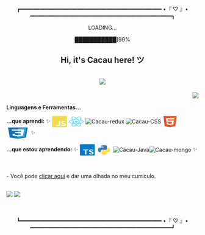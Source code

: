<!-- https://devicon.dev/  -->

<div align="center">
  <p>┏━━━━━━━━━━━━━━━━━━━━━━━━━━━━━━━━━━━━━━━━━━━━ •『 ♡ 』• ━━━━━━━━━━━━━━━━━━━━━━━━━━━━━━━━━━━━━━━━━━━━┓</p>
  <p>LOADING...</p>
  <p>███████████]99%</p>
  <h2>Hi, it's Cacau here! ツ</h2>
</div>

<a href="https://github.com/itscacauinpt"></a>

<br/>

<div align="center">
 <a href="https://www.linkedin.com/in/anaclaudia-de-souza" target="_blank">
  <img src="https://img.shields.io/badge/-LinkedIn-%230077B5?style=for-the-badge&logo=linkedin&logoColor=black">
 </a>
</div>

<br/>

<img align="right" atl="good" src="https://media.giphy.com/media/11ISwbgCxEzMyY/giphy.gif">

<br/>

**Linguagens e Ferramentas...**

 **...que aprendi:**  ✨ <img align="center" alt="Cacau-Js" height="30" width="40" src="https://raw.githubusercontent.com/devicons/devicon/master/icons/javascript/javascript-plain.svg">
  <img align="center" alt="Cacau-React" height="30" width="40" src="https://raw.githubusercontent.com/devicons/devicon/master/icons/react/react-original.svg">
  <img align="center" alt="Cacau-redux" height="30" width="60" src="https://cdn.jsdelivr.net/gh/devicons/devicon/icons/redux/redux-original.svg"> 
  <img align="center" alt="Cacau-CSS" height="30" width="60" src="https://cdn.jsdelivr.net/gh/devicons/devicon/icons/jest/jest-plain.svg">
    <img align="center" alt="Cacau-HTML" height="30" width="40" src="https://raw.githubusercontent.com/devicons/devicon/master/icons/html5/html5-original.svg">
  <img align="center" alt="Cacau-CSS" height="30" width="60" src="https://raw.githubusercontent.com/devicons/devicon/master/icons/css3/css3-original.svg"> ✨
 
 **...que estou aprendendo:** ✨ <img align="center" alt="Cacau-Ts" height="30" width="40" src="https://raw.githubusercontent.com/devicons/devicon/master/icons/typescript/typescript-plain.svg">
  <img align="center" alt="Cacau-Python" height="30" width="40" src="https://raw.githubusercontent.com/devicons/devicon/master/icons/python/python-original.svg">
  <img align="center" alt="Cacau-Java" height="30" width="40" src="https://cdn.jsdelivr.net/gh/devicons/devicon/icons/java/java-original-wordmark.svg"><img align="center" alt="Cacau-mongo" height="30" width="60" src="https://cdn.jsdelivr.net/gh/devicons/devicon/icons/mongodb/mongodb-original-wordmark.svg" /> ✨
<!--   
<img align="center" alt="Cacau-Csharp" height="30" width="40" src="https://raw.githubusercontent.com/devicons/devicon/master/icons/csharp/csharp-original.svg">   

-->
<br/>

<p>
  - Você pode <a href="https://gitconnected.com/itscacauinpt/resume" target="_blank">clicar aqui</a> e dar uma olhada no meu currículo.
</p>

<!-- <p>- Olá, meu nome é Ana Claudia mas pode me chamar de Cacau</p>
<p>- </p>
<p>-I’m looking to collaborate on ... </p>
<p>-I’m looking for help with ...</p>
<p>-Ask me about ...</p>
<p>-How to reach me: ...</p>
<p>-Pronouns: ...</p>
<p>-Fun fact: ...</p> -->

<br/>

<div align="left">
  <img height="180em"
       src="https://github-readme-stats.vercel.app/api?username=itscacauinpt&show_icons=true&theme=dracula&include_all_commits=true&count_private=true"/>
  <img height="180em"
       src="https://github-readme-stats.vercel.app/api/top-langs/?username=itscacauinpt&layout=compact&langs_count=7&theme=dracula"/>
</div>
<br/>

<!--   ![Snake animation](https://github.com/rafaballerini/rafaballerini/blob/output/github-contribution-grid-snake.svg) -->
  <br/>
<p align="center">┗━━━━━━━━━━━━━━━━━━━━━━━━━━━━━━━━━━━━━━━━━━━━ •『 ♡ 』• ━━━━━━━━━━━━━━━━━━━━━━━━━━━━━━━━━━━━━━━━━━━━┛</p>
